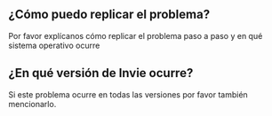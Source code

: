 ## ¿Cómo puedo replicar el problema?
Por favor explícanos cómo replicar el problema paso a paso y en qué sistema operativo ocurre

## ¿En qué versión de Invie ocurre?
Si este problema ocurre en todas las versiones por favor también mencionarlo.
